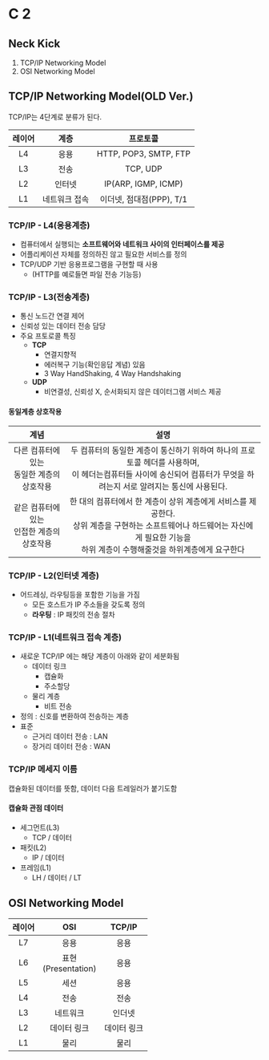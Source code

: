# C 2

## Neck Kick

1. TCP/IP Networking Model
2. OSI Networking Model 

## TCP/IP Networking Model(OLD Ver.)

TCP/IP는 4단계로 분류가 된다.

| 레이어 | 계층 | 프로토콜 |
|:------:|:-----:|:----------:|
| L4 | 응용 | HTTP, POP3, SMTP, FTP  |
| L3 | 전송 | TCP, UDP               |
| L2 | 인터넷        | IP(ARP, IGMP, ICMP)      |
| L1 | 네트워크 접속 | 이더넷, 점대점(PPP), T/1 |


### TCP/IP - L4(응용계층)

- 컴퓨터에서 실행되는 **소프트웨어와 네트워크 사이의 인터페이스를 제공**
- 어플리케이션 자체를 정의하진 않고 필요한 서비스를 정의  
- TCP/UDP 기반 응용프로그램을 구현할 때 사용
  - (HTTP를 예로들면 파일 전송 기능등)

### TCP/IP - L3(전송계층)

- 통신 노드간 연결 제어
- 신뢰성 있는 데이터 전송 담당
- 주요 프토로콜 특징
  - **TCP**
    - 연결지향적
    - 에러복구 기능(확인응답 계념) 있음
    - 3 Way HandShaking, 4 Way Handshaking
  - **UDP**
    - 비연결성, 신뢰성 X, 순서화되지 않은 데이터그램 서비스 제공
  
#### 동일계층 상호작용

| 계념 | 설명 |
|:----:|:----:|
| 다른 컴퓨터에 있는 </br>동일한 계층의 상호작용 | 두 컴퓨터의 동일한 계층이 통신하기 위하여 하나의 프로토콜 헤더를 사용하며,</br> 이 헤더는컴퓨터들 사이에 송신되어 컴퓨터가 무엇을 하려는지 서로 알려지는 통신에 사용된다. |
| 같은 컴퓨터에 있는</br>인접한 계층의 상호작용 | 한 대의 컴퓨터에서 한 계층이 상위 계층에게 서비스를 제공한다.</br>상위 계층을 구현하는 소프트웨어나 하드웨어는 자신에게 필요한 기능을</br> 하위 계층이 수행해줄것을 하위계층에게 요구한다 |

### TCP/IP - L2(인터넷 계층)

- 어드레싱, 라우팅등을 포함한 기능을 가짐
  - 모든 호스트가 IP 주소들을 갖도록 정의
  - **라우팅** : IP 패킷의 전송 절차

### TCP/IP - L1(네트워크 접속 계층)

- 새로운 TCP/IP 에는 해당 계층이 아래와 같이 세분화됨
  - 데이터 링크
    - 캡슐화
    - 주소할당
  - 물리 계층
    - 비트 전송
- 정의 : 신호를 변환하여 전송하는 계층
- 표준
  - 근거리 데이터 전송 : LAN
  - 장거리 데이터 전송 : WAN

### TCP/IP 메세지 이름

캡슐화된 데이터를 뜻함, 데이터 다음 트레일러가 붙기도함

#### 캡슐화 관점 데이터

- 세그먼트(L3)
  - TCP / 데이터
- 패킷(L2)
  - IP / 데이터
- 프레임(L1)
  - LH / 데이터 / LT
  
## OSI Networking Model

| 레이어 | OSI | TCP/IP |  
|:------:|:---:|:------:|  
| L7 | 응용 |  응용 |  
| L6 | 표현</br>(Presentation)  | 응용 |  
| L5 | 세션 |  응용  |  
| L4 | 전송 | 전송 |  
| L3 | 네트워크 | 인더넷 |  
| L2 | 데이터 링크 | 데이터 링크 |  
| L1 | 물리 |  물리 |  
